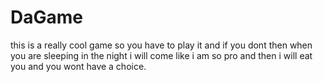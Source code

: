 # DaGame
this is a really cool game so you have to play it and if you dont then when you are sleeping in the night i will come like i am so pro and then i will eat you and you wont have a choice.
